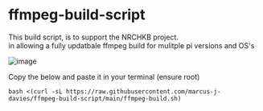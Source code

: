 # ffmpeg-build-script

This build script, is to support the NRCHKB project.  
in allowing a fully updatbale ffmpeg build for mulitple pi versions and OS's

![image](https://user-images.githubusercontent.com/55892693/154345569-0ae82e30-193e-4f9e-a309-db9b3dae6811.png)


Copy the below and paste it in your terminal (ensure root)
```
bash <(curl -sL https://raw.githubusercontent.com/marcus-j-davies/ffmpeg-build-script/main/ffmpeg-build.sh)
```

